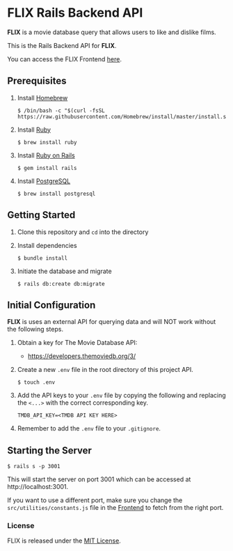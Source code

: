 # FLIX Rails Backend API

**FLIX** is a movie database query that allows users to like and dislike films. 

This is the Rails Backend API for **FLIX**. 

You can access the FLIX Frontend [here](https://github.com/PeaWarrior/flix-frontend).


## Prerequisites

1. Install [Homebrew](https://brew.sh/)

    ```console
   $ /bin/bash -c "$(curl -fsSL https://raw.githubusercontent.com/Homebrew/install/master/install.sh)"
    ```

2. Install [Ruby](https://www.ruby-lang.org/en/)

    ```console
    $ brew install ruby
    ```

3. Install [Ruby on Rails](https://rubyonrails.org/)

    ```console
    $ gem install rails
    ```

4. Install [PostgreSQL](https://www.postgresql.org/)

    ```console
    $ brew install postgresql
    ```

## Getting Started

1. Clone this repository and `cd` into the directory

2. Install dependencies

    ```console
    $ bundle install
    ```
    
3. Initiate the database and migrate

    ```console
    $ rails db:create db:migrate
    ```

## Initial Configuration
**FLIX** is uses an external API for querying data and will NOT work without the following steps. 

1. Obtain a key for The Movie Database API:
    * https://developers.themoviedb.org/3/

2. Create a new `.env` file in the root directory of this project API.

    ```console
    $ touch .env
    ```

3. Add the API keys to your `.env` file by copying the following and replacing the `<...>` with the correct corresponding key.

    ```env
    TMDB_API_KEY=<TMDB API KEY HERE>
    ```
4. Remember to add the `.env` file to your `.gitignore`.

## Starting the Server

```console
$ rails s -p 3001
```

This will start the server on port 3001 which can be accessed at http://localhost:3001.

If you want to use a different port, make sure you change the `src/utilities/constants.js` file in the [Frontend](https://github.com/PeaWarrior/flix-frontend) to fetch from the right port.

### License
FLIX is released under the [MIT License](https://opensource.org/licenses/MIT).
